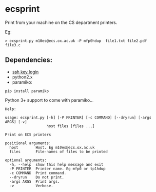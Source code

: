 ecsprint
========

Print from your machine on the CS department printers. 

Eg:
```
> ecsprint.py m10es@ecs.ox.ac.uk -P mfp0hdup  file1.txt file2.pdf file3.c
```

Dependencies:
-------------

* [ssh key login](https://help.ubuntu.com/community/SSH/OpenSSH/Keys "Guide")
* python2.x
* paramiko:
``` 
pip install paramiko 
```

Python 3+ support to come with paramiko...


```
Help:

usage: ecsprint.py [-h] [-P PRINTER] [-c COMMAND] [--dryrun] [-args ARGS] [-v]
                   host files [files ...]

Print on ECS printers

positional arguments:
  host        Host. Eg m10es@ecs.ox.ac.uk
  files       File-names of files to be printed

optional arguments:
  -h, --help  show this help message and exit
  -P PRINTER  Printer name. Eg mfp0 or tp1hdup
  -c COMMAND  Print command.
  --dryrun    Do not print.
  -args ARGS  Print args.
  -v          Verbose.
```
